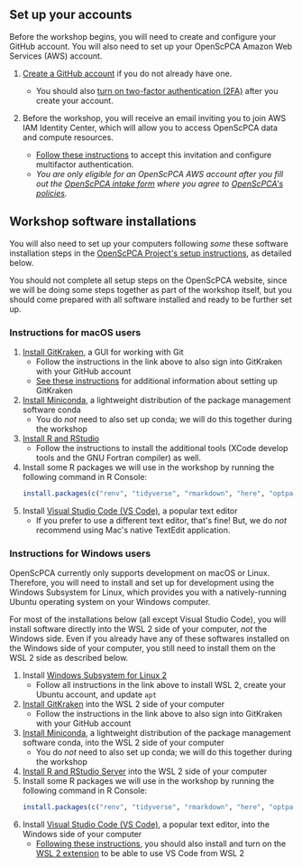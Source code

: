 


## Set up your accounts

Before the workshop begins, you will need to create and configure your GitHub account.
You will also need to set up your OpenScPCA Amazon Web Services (AWS) account.

<!-- Relative links need to use html since this document is rendered via %include% -->
1. [Create a GitHub account](github_gitkraken_setup_instructions.html#creating-a-github-account) if you do not already have one.
    - You should also [turn on two-factor authentication (2FA)](github_gitkraken_setup_instructions.html#enabling-two-factor-authentication-2fa-on-github) after you create your account.

2. Before the workshop, you will receive an email inviting you to join AWS IAM Identity Center, which will allow you to access OpenScPCA data and compute resources.
    - [Follow these instructions](https://openscpca.readthedocs.io/en/latest/software-platforms/aws/joining-aws/) to accept this invitation and configure multifactor authentication.
    - _You are only eligible for an OpenScPCA AWS account after you fill out the [OpenScPCA intake form](https://share.hsforms.com/1MlLtkGYSQa6j23HY_0fKaw336z0) where you agree to [OpenScPCA's policies](https://openscpca.readthedocs.io/en/latest/policies/)._

## Workshop software installations

You will also need to set up your computers following _some_ these software installation steps in the [OpenScPCA Project's setup instructions](https://openscpca.readthedocs.io/en/latest/technical-setup/), as detailed below.

You should not complete all setup steps on the OpenScPCA website, since we will be doing some steps together as part of the workshop itself, but you should come prepared with all software installed and ready to be further set up.

### Instructions for macOS users

1. [Install GitKraken](https://openscpca.readthedocs.io/en/latest/technical-setup/install-a-git-client/#install-gitkraken), a GUI for working with Git
    - Follow the instructions in the link above to also sign into GitKraken with your GitHub account
    - [See these instructions](github_gitkraken_setup_instructions.html#setting-up-gitkraken) for additional information about setting up GitKraken
2. [Install Miniconda](https://openscpca.readthedocs.io/en/latest/technical-setup/environment-setup/setup-conda/#install-conda), a lightweight distribution of the package management software conda
    - You do _not_ need to also set up conda; we will do this together during the workshop
3. [Install R and RStudio](https://openscpca.readthedocs.io/en/latest/technical-setup/environment-setup/install-r-rstudio/#install-r-on-macos)
    - Follow the instructions to install the additional tools (XCode develop tools and the GNU Fortran compiler) as well.
4. Install some R packages we will use in the workshop by running the following command in R Console:
    ```r
    install.packages(c("renv", "tidyverse", "rmarkdown", "here", "optparse"))
    ```
5. Install [Visual Studio Code (VS Code)](https://code.visualstudio.com/), a popular text editor
    - If you prefer to use a different text editor, that's fine!
    But, we do _not_ recommend using Mac's native TextEdit application.


### Instructions for Windows users

OpenScPCA currently only supports development on macOS or Linux.
Therefore, you will need to install and set up for development using the Windows Subsystem for Linux, which provides you with a natively-running Ubuntu operating system on your Windows computer.

For most of the installations below (all except Visual Studio Code), you will install software directly into the WSL 2 side of your computer, _not_ the Windows side.
Even if you already have any of these softwares installed on the Windows side of your computer, you still need to install them on the WSL 2 side as described below.


1. Install [Windows Subsystem for Linux 2](https://openscpca.readthedocs.io/en/latest/technical-setup/install-wsl-2/)
    - Follow all instructions in the link above to install WSL 2, create your Ubuntu account, and update `apt`
2. [Install GitKraken](https://openscpca.readthedocs.io/en/latest/technical-setup/install-a-git-client/#install-gitkraken-on-windows-with-wsl-2) into the WSL 2 side of your computer
    - Follow the instructions in the link above to also sign into GitKraken with your GitHub account
3. [Install Miniconda](https://openscpca.readthedocs.io/en/latest/technical-setup/environment-setup/setup-conda/#install-conda), a lightweight distribution of the package management software conda, into the WSL 2 side of your computer
    - You do _not_ need to also set up conda; we will do this together during the workshop
4. [Install R and RStudio Server](https://openscpca.readthedocs.io/en/latest/technical-setup/environment-setup/install-r-rstudio/) into the WSL 2 side of your computer
5. Install some R packages we will use in the workshop by running the following command in R Console:
    ```r
    install.packages(c("renv", "tidyverse", "rmarkdown", "here", "optparse"))
    ```
6. Install [Visual Studio Code (VS Code)](https://code.visualstudio.com/), a popular text editor, into the Windows side of your computer
    - [Following these instructions](https://code.visualstudio.com/docs/remote/wsl#_getting-started), you should also install and turn on the [WSL 2 extension](https://code.visualstudio.com/docs/remote/wsl#_getting-started) to be able to use VS Code from WSL 2
